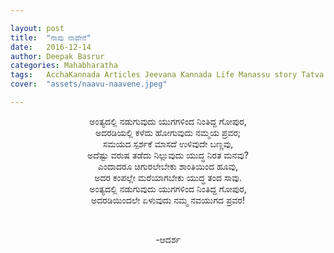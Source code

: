 ```yaml
---

layout: post
title:  "ನಾವು ನಾವೇನೆ"
date:   2016-12-14
author: Deepak Basrur
categories: Mahabharatha
tags:	AcchaKannada Articles Jeevana Kannada Life Manassu story Tatva Truth Ulidavaru Kandante Way
cover:  "assets/naavu-naavene.jpeg"

---
```


<p align="center">ಅಂತ್ಯದಲ್ಲಿ ನಡುಗುವುದು ಯುಗಗಳಿಂದ ನಿಂತಿದ್ದ ಗೋಪುರ,</br>
ಅದರಡಿಯಲ್ಲಿ ಕಳೆದು ಹೋಗುವುದು ನಮ್ಮಯ ಪ್ರವರ;</br>
ಸಮಯದ ಸ್ಪರ್ಶಕೆ ಮಾಸದೆ ಉಳಿವುದೇ ಬಣ್ಣವು,</br>
ಅದೆಷ್ಟು ವರುಷ ತಡೆದು ನಿಲ್ಲುವುದು ಯುದ್ಧ ನಿರತ ಮನವು?</br>
ಎಂದಾದರೂ ಚಿಗುರಲೇಬೇಕು ಶಾಂತಿಯಿಂದ ಹೂವು,</br>
ಅದರ ಕಂಪಲ್ಲೇ ಮರೆಯಾಗಬೇಕು ಯುದ್ಧ ತಂದ ಸಾವು.</br>
ಅಂತ್ಯದಲ್ಲಿ ನಡುಗುವುದು ಯುಗಗಳಿಂದ ನಿಂತಿದ್ದ ಗೋಪುರ,</br>
ಅದರಡಿಯಿಂದಲೇ ಏಳುವುದು ನಮ್ಮ ನವಯುಗದ ಪ್ರವರ!</p></br>
<p align="center">-ಆದರ್ಶ</p>
